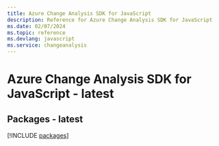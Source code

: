 ```yaml
---
title: Azure Change Analysis SDK for JavaScript
description: Reference for Azure Change Analysis SDK for JavaScript
ms.date: 02/07/2024
ms.topic: reference
ms.devlang: javascript
ms.service: changeanalysis
---
```

# Azure Change Analysis SDK for JavaScript - latest
## Packages - latest
[!INCLUDE [packages](change-analysis-index.md)]
